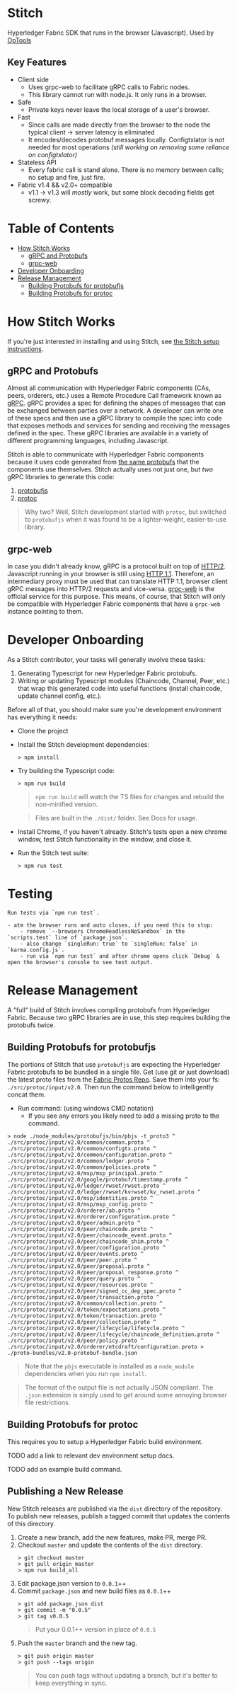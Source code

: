 # Stitch

Hyperledger Fabric SDK that runs in the browser (Javascript).  Used by [OpTools](https://github.ibm.com/IBM-Blockchain/OpTools)

## Key Features

- Client side
  - Uses grpc-web to facilitate gRPC calls to Fabric nodes.
  - This library cannot run with node.js. It only runs in a browser.
- Safe
  - Private keys never leave the local storage of a user's browser.
- Fast
  - Since calls are made directly from the browser to the node the typical client -> server latency is eliminated
  - It encodes/decodes protobuf messages locally.  Configtxlator is not needed for most operations *(still working on removing some reliance on configtxlator)*
- Stateless API
  - Every fabric call is stand alone. There is no memory between calls; no setup and fire, just fire.
- Fabric v1.4 && v2.0+ compatible
  - v1.1 -> v1.3 will _mostly_ work, but some block decoding fields get screwy.

# Table of Contents

- [How Stitch Works](#how-stitch-works)
    - [gRPC and Protobufs](#grpc-and-protobufs)
    - [grpc-web](#grpc-web)
- [Developer Onboarding](#developer-onboarding)
- [Release Management](#release-management)
    - [Building Protobufs for protobufjs](#building-protobufs-for-protobufjs)
    - [Building Protobufs for protoc](#building-protobufs-for-protoc)

# How Stitch Works

If you're just interested in installing and using Stitch, see [the Stitch setup instructions](docs/README.md).

## gRPC and Protobufs

Almost all communication with Hyperledger Fabric components (CAs, peers, orderers, etc.) uses a Remote Procedure Call framework
known as [gRPC](https://grpc.io/).  gRPC provides a spec for defining the shapes of messages that can be exchanged between
parties over a network.  A developer can write one of these specs and then use a gRPC library to compile the spec into
code that exposes methods and services for sending and receiving the messages defined in the spec.  These gRPC libraries
are available in a variety of different programming languages, including Javascript.

Stitch is able to communicate with Hyperledger Fabric components because it uses code generated from [the same protobufs](https://github.com/hyperledger/fabric/tree/master/protos)
that the components use themselves. Stitch actually uses not just one, but _two_ gRPC libraries to generate this code:

1. [protobufjs](https://github.com/protobufjs/protobuf.js#readme)
2. [protoc](https://github.com/protocolbuffers/protobuf/tree/master/js#readme)
> Why two?  Well, Stitch development started with `protoc`, but switched to `protobufjs` when it was found to be a lighter-weight,
easier-to-use library.

## grpc-web

In case you didn't already know, gRPC is a protocol built on top of [HTTP/2](https://en.wikipedia.org/wiki/HTTP/2).  Javascript
running in your browser is still using [HTTP 1.1](https://en.wikipedia.org/wiki/Hypertext_Transfer_Protocol).  Therefore, an
intermediary proxy must be used that can translate HTTP 1.1, browser client gRPC messages into HTTP/2 requests and vice-versa.
[grpc-web](https://github.com/grpc/grpc-web#readme) is the official service for this purpose.  This means, of course, that
Stitch will only be compatible with Hyperledger Fabric components that have a `grpc-web` instance pointing to them.

# Developer Onboarding

As a Stitch contributor, your tasks will generally involve these tasks:

1. Generating Typescript for new Hyperledger Fabric protobufs.
2. Writing or updating Typescript modules (Chaincode, Channel, Peer, etc.) that wrap this generated code into useful
functions (install chaincode, update channel config, etc.).

Before all of that, you should make sure you're development environment has everything it needs:

- Clone the project
- Install the Stitch development dependencies:
	```
	> npm install
	```
- Try building the Typescript code:
	```
	> npm run build
	```
    > `npm run build` will watch the TS files for changes and rebuild the non-minified version.

    > Files are built in the `./dist/` folder. See Docs for usage.

- Install Chrome, if you haven't already. Stitch's tests open a new chrome window, test Stitch functionality in the window,
and close it.
- Run the Stitch test suite:
	```
	> npm run test
	```

# Testing
	Run tests via `npm run test`.

	- atm the browser runs and auto closes, if you need this to stop:
		- remove `--browsers ChromeHeadlessNoSandbox` in the `scripts.test` line of `package.json`.
		- also change `singleRun: true` to `singleRun: false` in `karma.config.js`.
		- run via `npm run test` and after chrome opens click `Debug` & open the browser's console to see test output.


# Release Management

A "full" build of Stitch involves compiling protobufs from Hyperledger Fabric.  Because two gRPC libraries are in use, this
step requires building the protobufs twice.

## Building Protobufs for protobufjs

The portions of Stitch that use `protobufjs` are expecting the Hyperledger Fabric protobufs to be bundled in a single file.
Get (use git or just download) the latest proto files from the [Fabric Protos Repo](https://github.com/hyperledger/fabric-protos).
Save them into your fs: `./src/protoc/input/v2.0`.
Then run the command below to intelligently concat them.

- Run command: (using windows CMD notation)
  - If you see any errors you likely need to add a missing proto to the command.
```
> node ./node_modules/protobufjs/bin/pbjs -t proto3 ^
./src/protoc/input/v2.0/common/common.proto ^
./src/protoc/input/v2.0/common/configtx.proto ^
./src/protoc/input/v2.0/common/configuration.proto ^
./src/protoc/input/v2.0/common/ledger.proto ^
./src/protoc/input/v2.0/common/policies.proto ^
./src/protoc/input/v2.0/msp/msp_principal.proto ^
./src/protoc/input/v2.0/google/protobuf/timestamp.proto ^
./src/protoc/input/v2.0/ledger/rwset/rwset.proto ^
./src/protoc/input/v2.0/ledger/rwset/kvrwset/kv_rwset.proto ^
./src/protoc/input/v2.0/msp/identities.proto ^
./src/protoc/input/v2.0/msp/msp_config.proto ^
./src/protoc/input/v2.0/orderer/ab.proto ^
./src/protoc/input/v2.0/orderer/configuration.proto ^
./src/protoc/input/v2.0/peer/admin.proto ^
./src/protoc/input/v2.0/peer/chaincode.proto ^
./src/protoc/input/v2.0/peer/chaincode_event.proto ^
./src/protoc/input/v2.0/peer/chaincode_shim.proto ^
./src/protoc/input/v2.0/peer/configuration.proto ^
./src/protoc/input/v2.0/peer/events.proto ^
./src/protoc/input/v2.0/peer/peer.proto ^
./src/protoc/input/v2.0/peer/proposal.proto ^
./src/protoc/input/v2.0/peer/proposal_response.proto ^
./src/protoc/input/v2.0/peer/query.proto ^
./src/protoc/input/v2.0/peer/resources.proto ^
./src/protoc/input/v2.0/peer/signed_cc_dep_spec.proto ^
./src/protoc/input/v2.0/peer/transaction.proto ^
./src/protoc/input/v2.0/common/collection.proto ^
./src/protoc/input/v2.0/token/expectations.proto ^
./src/protoc/input/v2.0/token/transaction.proto ^
./src/protoc/input/v2.0/peer/collection.proto ^
./src/protoc/input/v2.0/peer/lifecycle/lifecycle.proto ^
./src/protoc/input/v2.0/peer/lifecycle/chaincode_definition.proto ^
./src/protoc/input/v2.0/peer/policy.proto ^
./src/protoc/input/v2.0/orderer/etcdraft/configuration.proto > ./proto-bundles/v2.0-protobuf-bundle.json
```
> Note that the `pbjs` executable is installed as a `node_module` dependencies when you run `npm install`.

> The format of the output file is not actually JSON compliant.  The `.json` extension is simply used to get around some
annoying browser file restrictions.

## Building Protobufs for protoc

This requires you to setup a Hyperledger Fabric build environment.

TODO add a link to relevant dev environment setup docs.

TODO add an example build command.

## Publishing a New Release

New Stitch releases are published via the `dist` directory of the repository.  To publish new releases, publish a tagged
commit that updates the contents of this directory.

1. Create a new branch, add the new features, make PR, merge PR.
2. Checkout `master` and update the contents of the `dist` directory.
    ```
    > git checkout master
    > git pull origin master
    > npm run build_all
    ```
3. Edit package.json version to `0.0.1`++
4. Commit `package.json` and new build files as `0.0.1`++
    ```
    > git add package.json dist
    > git commit -m "0.0.5"
    > git tag v0.0.5
    ```
    > Put your 0.0.1++ version in place of `0.0.5`
5. Push the `master` branch and the new tag.
    ```
    > git push origin master
    > git push --tags origin
    ```
    > You can push tags without updating a branch, but it's better to keep everything in sync.

